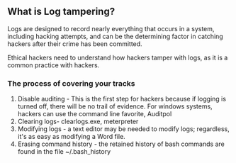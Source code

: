 ## What is Log tampering?
Logs are designed to record nearly everything that occurs in a system, including hacking attempts, and can be the determining factor in catching hackers after their crime has been committed.

Ethical hackers need to understand how hackers tamper with logs, as it is a common practice with hackers.

### The process of covering your tracks
1. Disable auditing - This is the first step for hackers because if logging is turned off, there will be no trail of evidence. For windows systems, hackers can use the command line favorite, Auditpol
2. Clearing logs- clearlogs.exe, meterpreter
3. Modifying logs - a text editor may be needed to modify logs; regardless, it's as easy as modifying a Word file.
4. Erasing command history - the retained history of bash commands are found in the file ~/.bash_history

